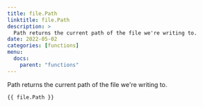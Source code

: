 ```yaml
---
title: file.Path
linktitle: file.Path
description: >
  Path returns the current path of the file we're writing to.
date: 2022-05-02
categories: [functions]
menu:
  docs:
    parent: "functions"
---
```


Path returns the current path of the file we're writing to\.

```go-text-template
{{ file.Path }}
```

